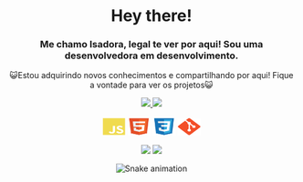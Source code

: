 <h1 align="center">Hey there!</h1>
<h3 align="center">Me chamo Isadora, legal te ver por aqui! Sou uma desenvolvedora em desenvolvimento.</h3>
<p align="center">😺Estou adquirindo novos conhecimentos e compartilhando por aqui! Fique a vontade para ver os projetos😺</p>

  
<div align="center">
  <a href="https://github.com/isadoralicastro">
    <img height="150em" src="https://github-readme-stats.vercel.app/api?username=isadoralicastro&count_private=true&include_all_commits=true&show_icons=true&theme=dracula&hide_border=false&show_owner=true"/>
    <img height="150em" src="https://github-readme-stats.vercel.app/api/top-langs/?username=isadoralicastro&theme=dracula&hide_border=false&&layout=compact"/>
  </a>
</div>

<div align="center" valign="top"><br>
  <img align="center" alt="Js" height="30" width="40" src="https://raw.githubusercontent.com/devicons/devicon/master/icons/javascript/javascript-plain.svg">
  <img align="center" alt="HTML" height="30" width="40" src="https://raw.githubusercontent.com/devicons/devicon/master/icons/html5/html5-original.svg">
  <img align="center" alt="CSS" height="30" width="40" src="https://raw.githubusercontent.com/devicons/devicon/master/icons/css3/css3-original.svg">
  <img align="center" alt="git" height="30" width="40" src="https://raw.githubusercontent.com/devicons/devicon/master/icons/git/git-original.svg"><br><br>

  
<div align="center">
  <a href="https://www.linkedin.com/in/isadora-licastro-8639001b0" target="_blank"><img src="https://img.shields.io/badge/-LinkedIn-%230077B5?style=for-the-badge&logo=linkedin&logoColor=white" target="_blank"></a> 
  <a href="mailto:isadora.licastro@gmail.com"><img src="https://img.shields.io/badge/-Gmail-%23333?style=for-the-badge&logo=gmail&logoColor=white" target="_blank"></a>
</div>

<div align="center">
  
  ![Snake animation](https://github.com/danielbped/danielbped/blob/output/github-contribution-grid-snake.svg)
  
</div>
